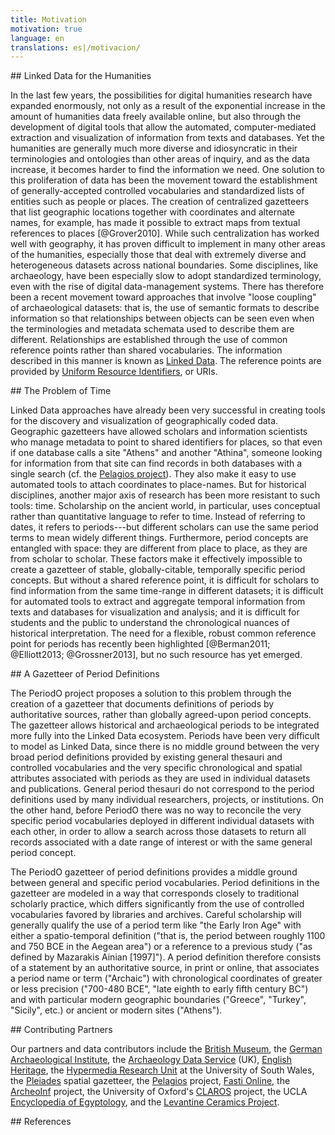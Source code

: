 ```yaml
---
title: Motivation
motivation: true
language: en
translations: es|/motivacion/
---
```


<!-- note: MUST leave blank lines after paragraphs -->

<section>
## Linked Data for the Humanities

In the last few years, the possibilities for digital humanities research have expanded enormously, not only as a result of the exponential increase in the amount of humanities data freely available online, but also through the development of digital tools that allow the automated, computer-mediated extraction and visualization of information from texts and databases. Yet the humanities are generally much more diverse and idiosyncratic in their terminologies and ontologies than other areas of inquiry, and as the data increase, it becomes harder to find the information we need. One solution to this proliferation of data has been the movement toward the establishment of generally-accepted controlled vocabularies and standardized lists of entities such as people or places. The creation of centralized gazetteers that list geographic locations together with coordinates and alternate names, for example, has made it possible to extract maps from textual references to places [@Grover2010]. While such centralization has worked well with geography, it has proven difficult to implement in many other areas of the humanities, especially those that deal with extremely diverse and heterogeneous datasets across national boundaries. Some disciplines, like archaeology, have been especially slow to adopt standardized terminology, even with the rise of digital data-management systems. There has therefore been a recent movement toward approaches that involve "loose coupling" of archaeological datasets: that is, the use of semantic formats to describe information so that relationships between objects can be seen even when the terminologies and metadata schemata used to describe them are different. Relationships are established through the use of common reference points rather than shared vocabularies. The information described in this manner is known as [Linked Data][ldata]. The reference points are provided by [Uniform Resource Identifiers][uri], or URIs.

</section>

[uri]: https://en.wikipedia.org/wiki/Uniform_Resource_Identifier
[ldata]: https://en.wikipedia.org/wiki/Linked_data

<section>
## The Problem of Time

Linked Data approaches have already been very successful in creating tools for the discovery and visualization of geographically coded data. Geographic gazetteers have allowed scholars and information scientists who manage metadata to point to shared identifiers for places, so that even if one database calls a site "Athens" and another "Athina", someone looking for information from that site can find records in both databases with a single search (cf. the [Pelagios project][pel]). They also make it easy to use automated tools to attach coordinates to place-names. But for historical disciplines, another major axis of research has been more resistant to such tools: time. Scholarship on the ancient world, in particular, uses conceptual rather than quantitative language to refer to time. Instead of referring to dates, it refers to periods---but different scholars can use the same period terms to mean widely different things. Furthermore, period concepts are entangled with space: they are different from place to place, as they are from scholar to scholar. These factors make it effectively impossible to create a gazetteer of stable, globally-citable, temporally specific period concepts. But without a shared reference point, it is difficult for scholars to find information from the same time-range in different datasets; it is difficult for automated tools to extract and aggregate temporal information from texts and databases for visualization and analysis; and it is difficult for students and the public to understand the chronological nuances of historical interpretation. The need for a flexible, robust common reference point for periods has recently been highlighted [@Berman2011; @Elliott2013; @Grossner2013], but no such resource has yet emerged.

</section>

[pel]: http://commons.pelagios.org/about/

<section>
## A Gazetteer of Period Definitions

The PeriodO project proposes a solution to this problem through the creation of a gazetteer that documents definitions of periods by authoritative sources, rather than globally agreed-upon period concepts. The gazetteer allows historical and archaeological periods to be integrated more fully into the Linked Data ecosystem. Periods have been very difficult to model as Linked Data, since there is no middle ground between the very broad period definitions provided by existing general thesauri and controlled vocabularies and the very specific chronological and spatial attributes associated with periods as they are used in individual datasets and publications. General period thesauri do not correspond to the period definitions used by many individual researchers, projects, or institutions. On the other hand, before PeriodO there was no way to reconcile the very specific period vocabularies deployed in different individual datasets with each other, in order to allow a search across those datasets to return all records associated with a date range of interest or with the same general period concept.

The PeriodO gazetteer of period definitions provides a middle ground between general and specific period vocabularies. Period definitions in the gazetteer are modeled in a way that corresponds closely to traditional scholarly practice, which differs significantly from the use of controlled vocabularies favored by libraries and archives. Careful scholarship will generally qualify the use of a period term like "the Early Iron Age" with either a spatio-temporal definition ("that is, the period between roughly 1100 and 750 BCE in the Aegean area") or a reference to a previous study ("as defined by Mazarakis Ainian [1997]"). A period definition therefore consists of a statement by an authoritative source, in print or online, that associates a period name or term ("Archaic") with chronological coordinates of greater or less precision ("700-480 BCE", "late eighth to early fifth century BC") and with particular modern geographic boundaries ("Greece", "Turkey", "Sicily", etc.) or ancient or modern sites ("Athens").

</section>

<section>
## Contributing Partners

Our partners and data contributors include the [British Museum][bri], the [German Archaeological Institute][gai], the [Archaeology Data Service][ads] (UK), [English Heritage][eng], the [Hypermedia Research Unit][hru] at the University of South Wales, the [Pleiades][ple] spatial gazetteer, the [Pelagios][pel] project, [Fasti Online][fas], the [ArcheoInf][arc] project, the University of Oxford's [CLAROS][cla] project, the UCLA [Encyclopedia of Egyptology][uee], and the [Levantine Ceramics Project][lcp].

[adm]: http://www.utexas.edu/cola/depts/classics/faculty/atr253
[ryn]: http://aeshin.org/
[erc]: https://twitter.com/ekansa
[ctx]: http://opencontext.org/
[bri]: https://www.britishmuseum.org/
[gai]: http://www.dainst.org/
[ads]: http://archaeologydataservice.ac.uk/
[eng]: http://www.english-heritage.org.uk/
[hru]: http://hypermedia.research.southwales.ac.uk/
[ple]: http://pleiades.stoa.org/
[pel]: http://pelagios-project.blogspot.com/p/about-pelagios.html
[fas]: http://www.fastionline.org/
[arc]: http://www.ub.tu-dortmund.de/archeoinf/
[cla]: http://www.clarosnet.org/
[uee]: http://www.uee.ucla.edu/
[lcp]: http://www.levantineceramics.org/

</section>

<section>
## References
</section>
